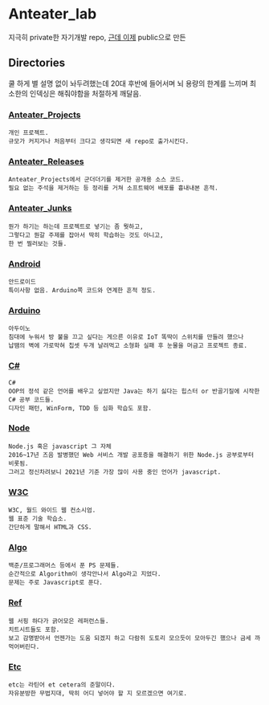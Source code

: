 # Anteater_lab
지극히 private한 자기개발 repo, [근데 이제](https://namu.wiki/w/%EC%B5%9C%EA%B0%95%EB%A1%9D) public으로 만든

## Directories
쿨 하게 별 설명 없이 놔두려했는데 20대 후반에 들어서며 뇌 용량의 한계를 느끼며 최소한의 인덱싱은 해줘야함을 처절하게 깨달음.

### [Anteater_Projects](./Anteater_Projects)
```
개인 프로젝트.
규모가 커지거나 처음부터 크다고 생각되면 새 repo로 출가시킨다.
```

### [Anteater_Releases](./Anteater_Releases)
```
Anteater_Projects에서 군더더기를 제거한 공개용 소스 코드.
필요 없는 주석을 제거하는 등 정리를 거쳐 소프트웨어 배포를 흉내내본 흔적.
```

### [Anteater_Junks](./Anteater_Junks)
```
뭔가 하기는 하는데 프로젝트로 넣기는 좀 뭣하고,
그렇다고 뭔갈 주제를 잡아서 딱히 학습하는 것도 아니고,
한 번 찔러보는 것들.
```

### [Android](./Android)
```
안드로이드
특이사항 없음. Arduino쪽 코드와 연계한 흔적 정도.
```

### [Arduino](./Arduino)
```
아두이노
침대에 누워서 방 불을 끄고 싶다는 게으른 이유로 IoT 똑딱이 스위치를 만들려 했으나
납땜의 벽에 가로막혀 칩셋 두개 날려먹고 소형화 실패 후 눈물을 머금고 프로젝트 종료.
```

### [C#](./C%23)
```
C#
OOP의 정석 같은 언어를 배우고 싶었지만 Java는 하기 싫다는 힙스터 or 반골기질에 시작한 C# 공부 코드들.
디자인 패턴, WinForm, TDD 등 심화 학습도 포함.
```

### [Node](./Node)
```
Node.js 혹은 javascript 그 자체
2016~17년 즈음 발병했던 Web 서비스 개발 공포증을 해결하기 위한 Node.js 공부로부터 비롯됨.
그러고 정신차려보니 2021년 기준 가장 많이 사용 중인 언어가 javascript.
```

### [W3C](./W3C)
```
W3C, 월드 와이드 웹 컨소시엄.
웹 표준 기술 학습소.
간단하게 말해서 HTML과 CSS.
```

### [Algo](./Algo)
```
백준/프로그래머스 등에서 푼 PS 문제들.
순간적으로 Algorithm이 생각안나서 Algo라고 지었다.
문제는 주로 Javascript로 푼다.
```

### [Ref](./Ref)
```
웹 서핑 하다가 긁어모은 레퍼런스들.
치트시트들도 포함.
보고 감명받아서 언젠가는 도움 되겠지 하고 다람쥐 도토리 모으듯이 모아두긴 했으나 금세 까먹어버린다.
```

### [Etc](./Etc)
```
etc는 라틴어 et cetera의 준말이다.
자유분방한 무법지대, 딱히 어디 넣어야 할 지 모르겠으면 여기로.
```
